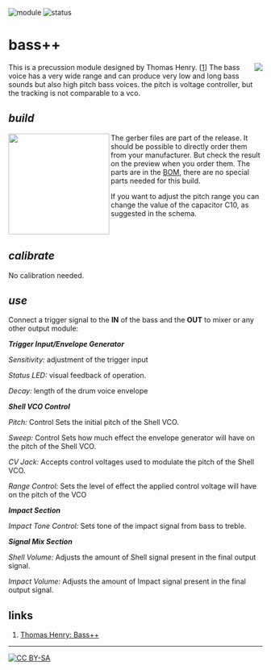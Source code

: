 ![module](https://img.shields.io/badge/module-other-yellow)
![status](https://img.shields.io/badge/status-final-green)

# bass++

This is a precussion module designed by Thomas Henry. \[[1][1]\]<a href="https://spielhuus.github.io/elektrophon/images/BassPPpanel.png"><img align="right" src="https://spielhuus.github.io/elektrophon/images/BassPPpanel_tmb.png"></a>
The bass voice has a very wide range and can produce very low and long bass sounds but also high pitch bass voices. the pitch is voltage controller, but the tracking is not comparable to a vco. 

## *build*

<a href="https://spielhuus.github.io/elektrophon/images/adsr-mount.jpg"><img width="200" align="left" src="https://spielhuus.github.io/elektrophon/images/adsr-mount_tmb.jpg"></a> The gerber files are part of the release. It should be possible to directly order them from your manufacturer. But check the result on the preview when you order them. The parts are in the [BOM](BOM.md), there are no special parts needed for this build. 

If you want to adjust the pitch range you can change the value of the capacitor C10, as suggested in the schema.<br/><br/><br/>

## *calibrate*

No calibration needed.

## *use*

Connect a trigger signal to the **IN** of the bass and the **OUT** to mixer or any other output module:

***Trigger Input/Envelope Generator***

*Sensitivity:* adjustment of the trigger input

*Status LED:*	visual feedback of operation.

*Decay:* length of the drum voice envelope


***Shell VCO Control***

*Pitch:* Control	Sets the initial pitch of the Shell VCO.

*Sweep:* Control	Sets how much effect the envelope generator will have on the pitch of the Shell VCO.

*CV Jack:* Accepts control voltages used to modulate the pitch of the Shell VCO.

*Range Control:*	Sets the level of effect the applied control voltage will have on the pitch of the VCO


***Impact Section***

*Impact Tone Control:*	Sets tone of the impact signal from bass to treble.


***Signal Mix Section***

*Shell Volume:*	Adjusts the amount of Shell signal present in the final output signal.

*Impact Volume:*	Adjusts the amount of Impact signal present in the final output signal.

## links

1) [Thomas Henry: Bass++][1]

---
[![CC BY-SA](https://licensebuttons.net/l/by-sa/3.0/88x31.png)](https://creativecommons.org/licenses/by-sa/4.0/)

[1]: http://birthofasynth.com/Thomas_Henry/Pages/Bass_Plus.html
